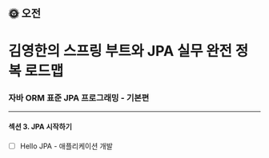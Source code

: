 ## :sun_with_face: 오전

# 김영한의 스프링 부트와 JPA 실무 완전 정복 로드맵
### 자바 ORM 표준 JPA 프로그래밍 - 기본편
--- ---
#### 섹션 3. JPA 시작하기
- [ ] Hello JPA - 애플리케이션 개발